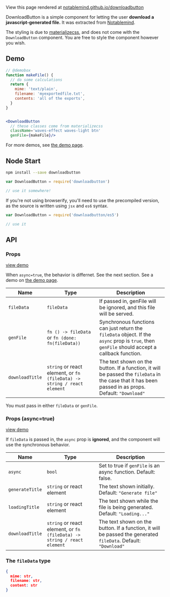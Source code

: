 <!--
---
title: DownloadButton Demos
colors: pink
fontPair: Fugaz One
ga: UA-7002862-5
source: https://github.com/notablemind/downloadbutton/raw/master/Readme.md
css: |
  .DownloadButton {
    font-size: 16px;
    font-family: sans-serif;
  }
styles:
  - https://cdnjs.cloudflare.com/ajax/libs/font-awesome/4.3.0/css/font-awesome.min.css
  - https://cdnjs.cloudflare.com/ajax/libs/materialize/0.95.0/css/materialize.min.css
scripts:
  - download-button.js
  - https://code.jquery.com/jquery-2.1.1.min.js
  - https://cdnjs.cloudflare.com/ajax/libs/materialize/0.95.0/js/materialize.min.js
links:
  home:
  demos: demo.html
  github: https://github.com/notablemind/downloadbutton

---
-->

<!-- @demobox hide -->
View this page rendered at [notablemind.github.io/downloadbutton](http://notablemind.github.io/downloadbutton)
<!-- @demobox /hide -->

DownloadButton is a simple component for letting the user **download a
javascript-generated file.** It was extracted from
[Notablemind](https://github.com/notablemind/notablemind).

The styling is due to [materializecss](http://materializecss.com/), and does
not come with the `DownloadButton` component. You are free to style the
component however you wish.

## Demo

```jsx
// @demobox
function makeFile() {
  // do some calculations
  return {
    mime: 'text/plain',
    filename: 'myexportedfile.txt',
    contents: 'all of the exports',
  }
}


<DownloadButton
  // these classes come from materializecss
  className='waves-effect waves-light btn' 
  genFile={makeFile}/>
```

For more demos, see [the demo page](demo.md).

## Node Start

```bash
npm install --save downloadbutton
```

```js
var DownloadButton = require('downloadbutton')

// use it somewhere!
```

If you're not using browserify, you'll need to use the precompiled version, as
the source is written using `jsx` and `es6` syntax.

```js
var DownloadButton = require('downloadbutton/es5')

// use it
```

## API

### Props
[view demo](https://notablemind.github.io/downloadbutton/demo.html)

When `async=true`, the behavior is differnet. See the next section. See a demo
on [the demo page](demo.md).

Name | Type | Description
--- | --- | ---
`fileData` | `fileData` | If passed in, genFile will be ignored, and this file will be served.
`genFile` | `fn () -> fileData` or `fn (done: fn(fileData))` | Synchronous functions can just return the `fileData` object. If the `async` prop is `true`, then `genFile` should accept a callback function.
`downloadTitle` | `string` or react element, or `fn (fileData) -> string / react element` | The text shown on the button. If a function, it will be passed the `fileData` in the case that it has been passed in as props. Default: `"Download"`

You must pass in either `fileData` or `genFile`.

### Props (async=true)
[view demo](https://notablemind.github.io/downloadbutton/demo.html#asynchronous-generation)

If `fileData` is passed in, the `async` prop is **ignored**, and the component
will use the synchronous behavior.

Name | Type | Description
--- | --- | ---
`async` | `bool` | Set to true if `genFile` is an async function. Default: false.
`generateTitle` | `string` or react element | The text shown initially. Default: `"Generate file"`
`loadingTitle` | `string` or react element | The text shown while the file is being generated. Default: `"Loading..."`
`downloadTitle` | `string` or react element, or `fn (fileData) -> string / react element` | The text shown on the button. If a function, it will be passed the generated `fileData`. Default: `"Download"`

### The `fileData` type

```json
{
  mime: str,
  filename: str,
  content: str
}
```






